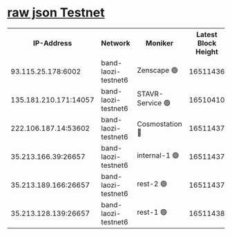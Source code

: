 
[raw json Testnet](https://rpc-check.bandt.stavr.tech/bandt/rpcbandt_result.json)
=

<table><tr><th>IP-Address</th><th>Network</th><th>Moniker</th><th>Latest Block Height</th><th>Earliest Block Height</th><th>Catching Up</th><th>Tx Index</th><th>Voting Power</th><th>Scan Time</th></tr><tr><td>93.115.25.178:6002</td><td>band-laozi-testnet6</td><td>Zenscape 🟢</td><td>16511436</td><td>12460001</td><td>False</td><td>on</td><td>0</td><td>2024-03-06T05:37:18.470658726UTC</td></tr><tr><td>135.181.210.171:14057</td><td>band-laozi-testnet6</td><td>STAVR-Service 🟢</td><td>16510410</td><td>15322501</td><td>False</td><td>on</td><td>0</td><td>2024-03-06T05:37:18.811687999UTC</td></tr><tr><td>222.106.187.14:53602</td><td>band-laozi-testnet6</td><td>Cosmostation 🔴</td><td>16511437</td><td>15423001</td><td>False</td><td>on</td><td>2203670</td><td>2024-03-06T05:37:20.160439289UTC</td></tr><tr><td>35.213.166.39:26657</td><td>band-laozi-testnet6</td><td>internal-1 🟢</td><td>16511437</td><td>16411437</td><td>False</td><td>on</td><td>0</td><td>2024-03-06T05:37:22.051215753UTC</td></tr><tr><td>35.213.189.166:26657</td><td>band-laozi-testnet6</td><td>rest-2 🟢</td><td>16511437</td><td>16411437</td><td>False</td><td>on</td><td>0</td><td>2024-03-06T05:37:23.004528282UTC</td></tr><tr><td>35.213.128.139:26657</td><td>band-laozi-testnet6</td><td>rest-1 🟢</td><td>16511438</td><td>16411438</td><td>False</td><td>on</td><td>0</td><td>2024-03-06T05:37:23.930723705UTC</td></tr></table>
